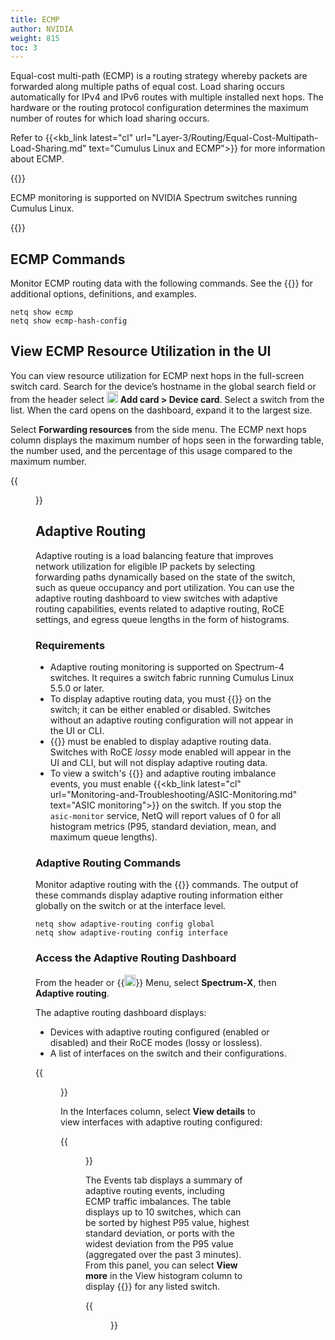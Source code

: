 ```yaml
---
title: ECMP
author: NVIDIA
weight: 815
toc: 3
---
```


Equal-cost multi-path (ECMP) is a routing strategy whereby packets are forwarded along multiple paths of equal cost. Load sharing occurs automatically for IPv4 and IPv6 routes with multiple installed next hops. The hardware or the routing protocol configuration determines the maximum number of routes for which load sharing occurs.

Refer to {{<kb_link latest="cl" url="Layer-3/Routing/Equal-Cost-Multipath-Load-Sharing.md" text="Cumulus Linux and ECMP">}} for more information about ECMP.

{{<notice note>}}

ECMP monitoring is supported on NVIDIA Spectrum switches running Cumulus Linux.

{{</notice>}}

## ECMP Commands

Monitor ECMP routing data with the following commands. See the {{<link title="show/#netq-show-ecmp" text="command line reference">}} for additional options, definitions, and examples.

```
netq show ecmp
netq show ecmp-hash-config
```

## View ECMP Resource Utilization in the UI

You can view resource utilization for ECMP next hops in the full-screen switch card. Search for the device’s hostname in the global search field or from the header select <img src="https://icons.cumulusnetworks.com/44-Entertainment-Events-Hobbies/02-Card-Games/card-game-diamond.svg" height="18" width="18"/> **Add card&nbsp;<span aria-label="and then">></span> Device card**. Select a switch from the list. When the card opens on the dashboard, expand it to the largest size.

Select **Forwarding resources** from the side menu. The ECMP next hops column displays the maximum number of hops seen in the forwarding table, the number used, and the percentage of this usage compared to the maximum number.

{{<figure src="/images/netq/ecmp-next-hops-490.png" alt="" width="1100" height="430">}}

## Adaptive Routing

Adaptive routing is a load balancing feature that improves network utilization for eligible IP packets by selecting forwarding paths dynamically based on the state of the switch, such as queue occupancy and port utilization. You can use the adaptive routing dashboard to view switches with adaptive routing capabilities, events related to adaptive routing, RoCE settings, and egress queue lengths in the form of histograms.

### Requirements

- Adaptive routing monitoring is supported on Spectrum-4 switches. It requires a switch fabric running Cumulus Linux 5.5.0 or later.
- To display adaptive routing data, you must {{<exlink url="https://docs.nvidia.com/networking-ethernet-software/cumulus-linux/Layer-3/Routing/Equal-Cost-Multipath-Load-Sharing/#adaptive-routing" text="configure adaptive routing">}} on the switch; it can be either enabled or disabled. Switches without an adaptive routing configuration will not appear in the UI or CLI. 
- {{<exlink url="https://docs.nvidia.com/networking-ethernet-software/cumulus-linux/Layer-1-and-Switch-Ports/Quality-of-Service/RDMA-over-Converged-Ethernet-RoCE/" text="RoCE lossless mode">}} must be enabled to display adaptive routing data. Switches with RoCE *lossy* mode enabled will appear in the UI and CLI, but will not display adaptive routing data.
- To view a switch's {{<link title="Switches#view-queue-lengths-as-histograms" text="histogram data">}} and adaptive routing imbalance events, you must enable {{<kb_link latest="cl" url="Monitoring-and-Troubleshooting/ASIC-Monitoring.md" text="ASIC monitoring">}} on the switch. If you stop the `asic-monitor` service, NetQ will report values of 0 for all histogram metrics (P95, standard deviation, mean, and maximum queue lengths).

### Adaptive Routing Commands

Monitor adaptive routing with the {{<link title="show/#netq-show-adaptive-routing-config" text="netq show adaptive-routing config">}} commands. The output of these commands display adaptive routing information either globally on the switch or at the interface level.

```
netq show adaptive-routing config global
netq show adaptive-routing config interface
```

### Access the Adaptive Routing Dashboard

From the header or {{<img src="https://icons.cumulusnetworks.com/01-Interface-Essential/03-Menu/navigation-menu.svg" height="18" width="18">}} Menu, select **Spectrum-X**, then **Adaptive routing**.

The adaptive routing dashboard displays:

- Devices with adaptive routing configured (enabled or disabled) and their RoCE modes (lossy or lossless).
- A list of interfaces on the switch and their configurations. 

{{<figure src="/images/netq/ar-dashboard-480.png" alt="adaptive routing dashboard displaying two devices with AR enabled" width="1100">}}

In the Interfaces column, select **View details** to view interfaces with adaptive routing configured:

{{<figure src="/images/netq/int-details-490.png" alt="list of interfaces adaptive routing configured" width="600">}}

The Events tab displays a summary of adaptive routing events, including ECMP traffic imbalances. The table displays up to 10 switches, which can be sorted by highest P95 value, highest standard deviation, or ports with the widest deviation from the P95 value (aggregated over the past 3 minutes). From this panel, you can select **View more** in the View histogram column to display {{<link title="Switches/#view-queue-lengths-in-histograms" text="queue lengths in the form of histograms">}} for any listed switch.

{{<figure src="/images/netq/ecmp-imbalance-490.png" alt="dashboard displaying ECMP imbalances" width="1000">}}